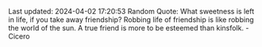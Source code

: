 Last updated: 2024-04-02 17:20:53
Random Quote: What sweetness is left in life, if you take away friendship? Robbing life of friendship is like robbing the world of the sun. A true friend is more to be esteemed than kinsfolk. - Cicero